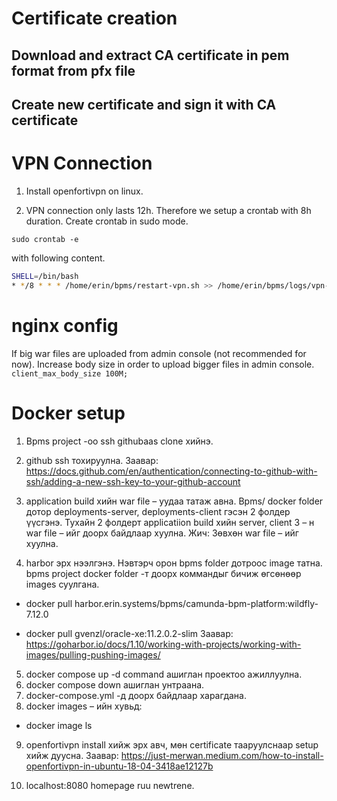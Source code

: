 # Certificate creation

## Download and extract CA certificate in pem format from pfx file

## Create new certificate and sign it with CA certificate

# VPN Connection
1. Install openfortivpn on linux.

2. VPN connection only lasts 12h. Therefore we setup a crontab with 8h duration. Create crontab in sudo mode.

`sudo crontab -e`

with following content.

```sh
SHELL=/bin/bash
* */8 * * * /home/erin/bpms/restart-vpn.sh >> /home/erin/bpms/logs/vpn-cron.log 2>&1
```

# nginx config
If big war files are uploaded from admin console (not recommended for now). Increase body size in order to upload bigger files in admin console.
`client_max_body_size 100M;`


# Docker setup 
1. Bpms project -оо ssh githubaas clone хийнэ.
2. github ssh тохируулна.
Заавар:
https://docs.github.com/en/authentication/connecting-to-github-with-ssh/adding-a-new-ssh-key-to-your-github-account

3. application build хийн war file – уудаа татаж авна.
Bpms/ docker folder дотор deployments-server, deployments-client гэсэн 2 фолдер үүсгэнэ.
Тухайн 2 фолдерт applicatiion build хийн server, client 3 – н war file – ийг доорх байдлаар
хуулна.
Жич: Зөвхөн war file – ийг хуулна.

4. harbor эрх нээлгэнэ.
Нэвтэрч орон bpms folder дотроос image татна.
bpms project docker folder -т доорх коммандыг бичиж өгсөнөөр images суулгана.
- docker pull harbor.erin.systems/bpms/camunda-bpm-platform:wildfly-7.12.0

- docker pull gvenzl/oracle-xe:11.2.0.2-slim
Заавар:
https://goharbor.io/docs/1.10/working-with-projects/working-with-images/pulling-pushing-images/

5. docker compose up -d command ашиглан проектоо ажиллуулна.
6. docker compose down ашиглан унтраана.
7. docker-compose.yml -д доорх байдлаар харагдана.
8. docker images – ийн хувьд:
- docker image ls

9. openfortivpn install хийж эрх авч, мөн certificate тааруулснаар setup хийж дуусна.
Заавар:
https://just-merwan.medium.com/how-to-install-openfortivpn-in-ubuntu-18-04-3418ae12127b

10. localhost:8080 homepage ruu newtrene.

